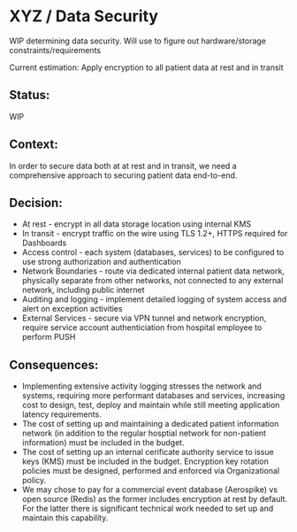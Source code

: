 # XYZ / Data Security

WIP determining data security. Will use to figure out hardware/storage constraints/requirements

Current estimation: Apply encryption to all patient data at rest and in transit

## Status: 
WIP

## Context: 
In order to secure data both at at rest and in transit, we need a comprehensive approach to securing patient data end-to-end.

## Decision: 
- At rest - encrypt in all data storage location using internal KMS
- In transit - encrypt traffic on the wire using TLS 1.2+, HTTPS required for Dashboards
- Access control - each system (databases, services) to be configured to use strong authorization and authentication
- Network Boundaries - route via dedicated internal patient data network, physically separate from other networks, not connected to any external network, including public internet
- Auditing and logging - implement detailed logging of system access and alert on exception activities
- External Services - secure via VPN tunnel and network encryption, require service account authenticiation from hospital employee to perform PUSH
  
## Consequences: 
- Implementing extensive activity logging stresses the network and systems, requiring more performant databases and services, increasing cost to design, test, deploy and maintain while still meeting application latency requirements.
- The cost of setting up and maintaining a dedicated patient information network (in addition to the regular hosptial network for non-patient information) must be included in the budget.
- The cost of setting up an internal cerificate authority service to issue keys (KMS) must be included in the budget.  Encryption key rotation policies must be designed, performed and enforced via Organizational policy.
- We may chose to pay for a commercial event database (Aerospike) vs open source (Redis) as the former includes encryption at rest by default.  For the latter there is significant technical work needed to set up and maintain this capability.
